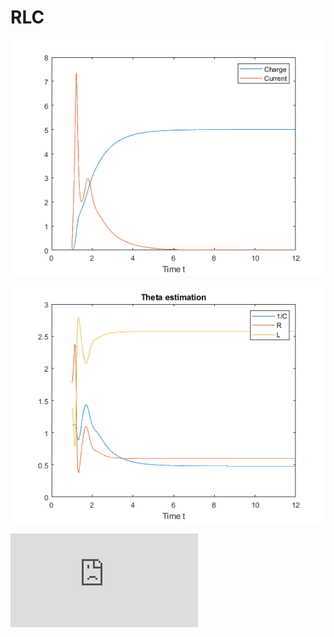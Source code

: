 # RLC


![alt text](https://github.com/Saeed-Akbari/Control/blob/media/images/p1q2.png)

![alt text](https://github.com/Saeed-Akbari/Control/blob/media/images/p1theta2.png)

![alt text](https://github.com/Saeed-Akbari/Control/blob/media/images/RLC%20Circuit.pdf)
